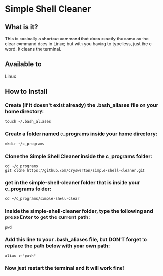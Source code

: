 # Simple Shell Cleaner

## What is it?
This is basically a shortcut command that does exactly the same as the clear command does in Linux; but with you having to type less, just the c word. It cleans the terminal.

## Available to

Linux

## How to Install

### Create (If it doesn't exist already) the .bash_aliases file on your home directory:
```
touch ~/.bash_aliases
```
### Create a folder named c_programs inside your home directory:
```
mkdir ~/c_programs
```
### Clone the Simple Shell Cleaner inside the c_programs folder:
```
cd ~/c_programs
git clone https://github.com/cryswerton/simple-shell-cleaner.git
```
### get in the simple-shell-cleaner folder that is inside your c_programs folder:
```
cd ~/c_programs/simple-shell-clear
```
### Inside the simple-shell-cleaner folder, type the following and press Enter to get the current path:
```
pwd
```
### Add this line to your .bash_aliases file, but **DON'T** forget to replace the path below with your own path:
```
alias c="path"
```
### Now just restart the terminal and it will work fine!


